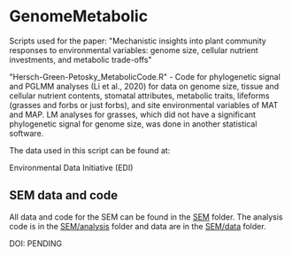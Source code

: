 # GenomeMetabolic
Scripts used for the paper: "Mechanistic insights into plant community responses to environmental variables: genome size, cellular nutrient investments, and metabolic trade-offs"

"Hersch-Green-Petosky_MetabolicCode.R" - Code for phylogenetic signal and PGLMM analyses (Li et al., 2020) for data on genome size, tissue and cellular nutrient contents, stomatal attributes, metabolic traits, lifeforms (grasses and forbs or just forbs), and site environmental variables of MAT and MAP. LM analyses for grasses, which did not have a significant phylogenetic signal for genome size, was done in another statistical software. 

The data used in this script can be found at:

Environmental Data Initiative (EDI)

## SEM data and code
All data and code for the SEM can be found in the [SEM](SEM) folder. The analysis code is
in the [SEM/analysis](SEM/analysis) folder and data are in the [SEM/data](SEM/data) folder.

DOI: PENDING
